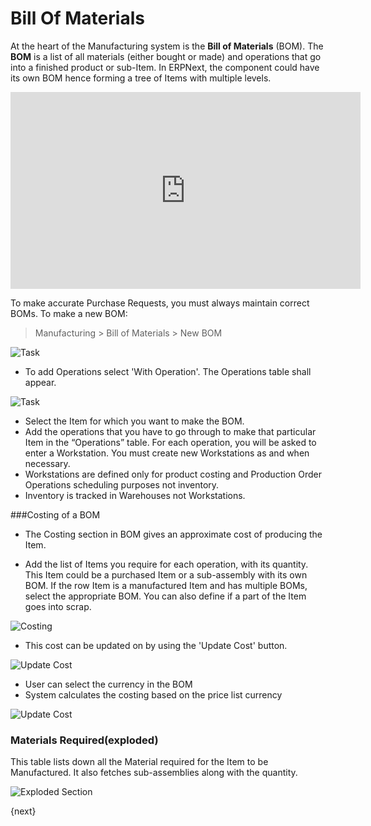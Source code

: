 # Bill Of Materials

At the heart of the Manufacturing system is the **Bill of Materials** (BOM).
The **BOM** is a list of all materials (either bought or made) and operations
that go into a finished product or sub-Item. In ERPNext, the component could
have its own BOM hence forming a tree of Items with multiple levels.

<div class="embed-container">
  <iframe width="560" height="315" src="https://www.youtube.com/embed/9J9QBYBpD0M?rel=0" frameborder="0" allow="autoplay; encrypted-media" allowfullscreen>
  </iframe>
</div>


To make accurate Purchase Requests, you must always maintain correct BOMs.
To make a new BOM:

> Manufacturing > Bill of Materials > New BOM

<img class="screenshot" alt="Task" src="{{docs_base_url}}/assets/img/manufacturing/bom.png">

* To add Operations select 'With Operation'. The Operations table shall appear.

<img class="screenshot" alt="Task" src="{{docs_base_url}}/assets/img/manufacturing/bom-operations.png">

  * Select the Item for which you want to make the BOM.
  * Add the operations that you have to go through to make that particular Item in the “Operations” table. For each operation, you will be asked to enter a Workstation. You must create new Workstations as and when necessary.
  * Workstations are defined only for product costing and Production Order Operations scheduling purposes not inventory. 
  * Inventory is tracked in Warehouses not Workstations.

###Costing of a BOM

* The Costing section in BOM gives an approximate cost of producing the Item.

* Add the list of Items you require for each operation, with its quantity. This Item could be a purchased Item or a sub-assembly with its own BOM. If the row Item is a manufactured Item and has multiple BOMs, select the appropriate BOM. You can also define if a part of the Item goes into scrap.

<img class="screenshot" alt="Costing" src="{{docs_base_url}}/assets/img/manufacturing/bom-costing.png">

* This cost can be updated on by using the 'Update Cost' button.

<img class="screenshot" alt="Update Cost" src="{{docs_base_url}}/assets/img/manufacturing/bom-update-cost.png">

* User can select the currency in the BOM 
* System calculates the costing based on the price list currency

<img class="screenshot" alt="Update Cost" src="{{docs_base_url}}/assets/img/manufacturing/price-list-based-currency-bom.png">

### Materials Required(exploded) 

This table lists down all the Material required for the Item to be Manufactured.
It also fetches sub-assemblies along with the quantity.

<img class="screenshot" alt="Exploded Section" src="{{docs_base_url}}/assets/img/manufacturing/bom-exploded.png">

{next}
